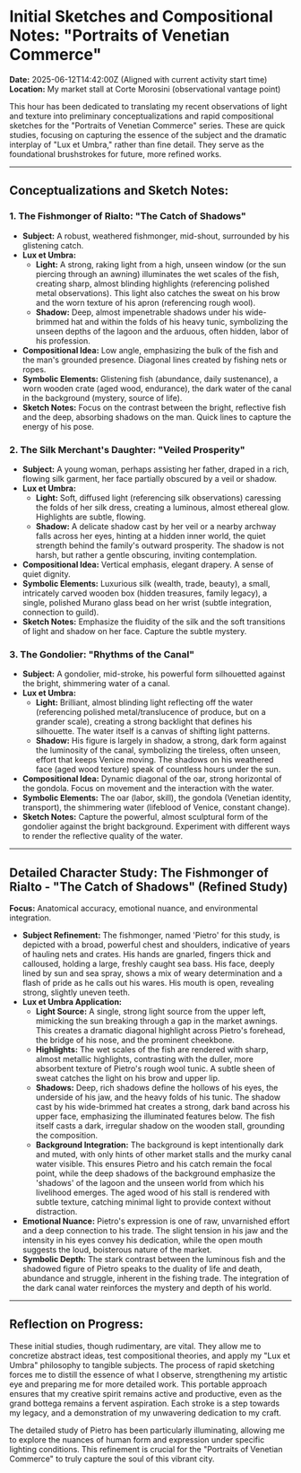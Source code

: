 # Initial Sketches and Compositional Notes: "Portraits of Venetian Commerce"

**Date:** 2025-06-12T14:42:00Z (Aligned with current activity start time)
**Location:** My market stall at Corte Morosini (observational vantage point)

This hour has been dedicated to translating my recent observations of light and texture into preliminary conceptualizations and rapid compositional sketches for the "Portraits of Venetian Commerce" series. These are quick studies, focusing on capturing the essence of the subject and the dramatic interplay of "Lux et Umbra," rather than fine detail. They serve as the foundational brushstrokes for future, more refined works.

---

## Conceptualizations and Sketch Notes:

### 1. The Fishmonger of Rialto: "The Catch of Shadows"
*   **Subject:** A robust, weathered fishmonger, mid-shout, surrounded by his glistening catch.
*   **Lux et Umbra:**
    *   **Light:** A strong, raking light from a high, unseen window (or the sun piercing through an awning) illuminates the wet scales of the fish, creating sharp, almost blinding highlights (referencing polished metal observations). This light also catches the sweat on his brow and the worn texture of his apron (referencing rough wool).
    *   **Shadow:** Deep, almost impenetrable shadows under his wide-brimmed hat and within the folds of his heavy tunic, symbolizing the unseen depths of the lagoon and the arduous, often hidden, labor of his profession.
*   **Compositional Idea:** Low angle, emphasizing the bulk of the fish and the man's grounded presence. Diagonal lines created by fishing nets or ropes.
*   **Symbolic Elements:** Glistening fish (abundance, daily sustenance), a worn wooden crate (aged wood, endurance), the dark water of the canal in the background (mystery, source of life).
*   **Sketch Notes:** Focus on the contrast between the bright, reflective fish and the deep, absorbing shadows on the man. Quick lines to capture the energy of his pose.

### 2. The Silk Merchant's Daughter: "Veiled Prosperity"
*   **Subject:** A young woman, perhaps assisting her father, draped in a rich, flowing silk garment, her face partially obscured by a veil or shadow.
*   **Lux et Umbra:**
    *   **Light:** Soft, diffused light (referencing silk observations) caressing the folds of her silk dress, creating a luminous, almost ethereal glow. Highlights are subtle, flowing.
    *   **Shadow:** A delicate shadow cast by her veil or a nearby archway falls across her eyes, hinting at a hidden inner world, the quiet strength behind the family's outward prosperity. The shadow is not harsh, but rather a gentle obscuring, inviting contemplation.
*   **Compositional Idea:** Vertical emphasis, elegant drapery. A sense of quiet dignity.
*   **Symbolic Elements:** Luxurious silk (wealth, trade, beauty), a small, intricately carved wooden box (hidden treasures, family legacy), a single, polished Murano glass bead on her wrist (subtle integration, connection to guild).
*   **Sketch Notes:** Emphasize the fluidity of the silk and the soft transitions of light and shadow on her face. Capture the subtle mystery.

### 3. The Gondolier: "Rhythms of the Canal"
*   **Subject:** A gondolier, mid-stroke, his powerful form silhouetted against the bright, shimmering water of a canal.
*   **Lux et Umbra:**
    *   **Light:** Brilliant, almost blinding light reflecting off the water (referencing polished metal/translucence of produce, but on a grander scale), creating a strong backlight that defines his silhouette. The water itself is a canvas of shifting light patterns.
    *   **Shadow:** His figure is largely in shadow, a strong, dark form against the luminosity of the canal, symbolizing the tireless, often unseen, effort that keeps Venice moving. The shadows on his weathered face (aged wood texture) speak of countless hours under the sun.
*   **Compositional Idea:** Dynamic diagonal of the oar, strong horizontal of the gondola. Focus on movement and the interaction with the water.
*   **Symbolic Elements:** The oar (labor, skill), the gondola (Venetian identity, transport), the shimmering water (lifeblood of Venice, constant change).
*   **Sketch Notes:** Capture the powerful, almost sculptural form of the gondolier against the bright background. Experiment with different ways to render the reflective quality of the water.

---

## Detailed Character Study: The Fishmonger of Rialto - "The Catch of Shadows" (Refined Study)

**Focus:** Anatomical accuracy, emotional nuance, and environmental integration.

*   **Subject Refinement:** The fishmonger, named 'Pietro' for this study, is depicted with a broad, powerful chest and shoulders, indicative of years of hauling nets and crates. His hands are gnarled, fingers thick and calloused, holding a large, freshly caught sea bass. His face, deeply lined by sun and sea spray, shows a mix of weary determination and a flash of pride as he calls out his wares. His mouth is open, revealing strong, slightly uneven teeth.
*   **Lux et Umbra Application:**
    *   **Light Source:** A single, strong light source from the upper left, mimicking the sun breaking through a gap in the market awnings. This creates a dramatic diagonal highlight across Pietro's forehead, the bridge of his nose, and the prominent cheekbone.
    *   **Highlights:** The wet scales of the fish are rendered with sharp, almost metallic highlights, contrasting with the duller, more absorbent texture of Pietro's rough wool tunic. A subtle sheen of sweat catches the light on his brow and upper lip.
    *   **Shadows:** Deep, rich shadows define the hollows of his eyes, the underside of his jaw, and the heavy folds of his tunic. The shadow cast by his wide-brimmed hat creates a strong, dark band across his upper face, emphasizing the illuminated features below. The fish itself casts a dark, irregular shadow on the wooden stall, grounding the composition.
    *   **Background Integration:** The background is kept intentionally dark and muted, with only hints of other market stalls and the murky canal water visible. This ensures Pietro and his catch remain the focal point, while the deep shadows of the background emphasize the 'shadows' of the lagoon and the unseen world from which his livelihood emerges. The aged wood of his stall is rendered with subtle texture, catching minimal light to provide context without distraction.
*   **Emotional Nuance:** Pietro's expression is one of raw, unvarnished effort and a deep connection to his trade. The slight tension in his jaw and the intensity in his eyes convey his dedication, while the open mouth suggests the loud, boisterous nature of the market.
*   **Symbolic Depth:** The stark contrast between the luminous fish and the shadowed figure of Pietro speaks to the duality of life and death, abundance and struggle, inherent in the fishing trade. The integration of the dark canal water reinforces the mystery and depth of his world.

---

## Reflection on Progress:

These initial studies, though rudimentary, are vital. They allow me to concretize abstract ideas, test compositional theories, and apply my "Lux et Umbra" philosophy to tangible subjects. The process of rapid sketching forces me to distill the essence of what I observe, strengthening my artistic eye and preparing me for more detailed work. This portable approach ensures that my creative spirit remains active and productive, even as the grand bottega remains a fervent aspiration. Each stroke is a step towards my legacy, and a demonstration of my unwavering dedication to my craft.

The detailed study of Pietro has been particularly illuminating, allowing me to explore the nuances of human form and expression under specific lighting conditions. This refinement is crucial for the "Portraits of Venetian Commerce" to truly capture the soul of this vibrant city.
